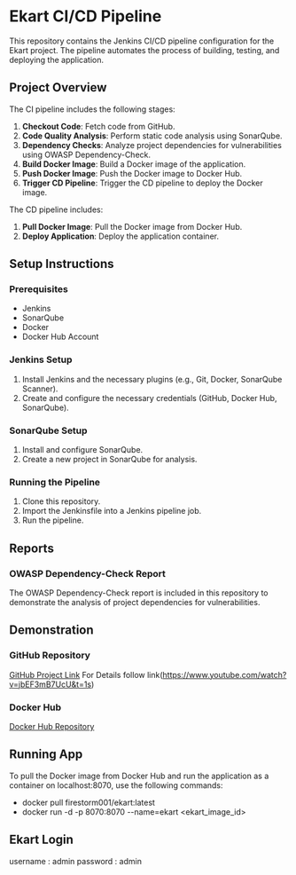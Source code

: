 # Ekart CI/CD Pipeline

This repository contains the Jenkins CI/CD pipeline configuration for the Ekart project. The pipeline automates the process of building, testing, and deploying the application.

## Project Overview

The CI pipeline includes the following stages:
1. **Checkout Code**: Fetch code from GitHub.
2. **Code Quality Analysis**: Perform static code analysis using SonarQube.
3. **Dependency Checks**: Analyze project dependencies for vulnerabilities using OWASP Dependency-Check.
4. **Build Docker Image**: Build a Docker image of the application.
5. **Push Docker Image**: Push the Docker image to Docker Hub.
6. **Trigger CD Pipeline**: Trigger the CD pipeline to deploy the Docker image.

The CD pipeline includes:
1. **Pull Docker Image**: Pull the Docker image from Docker Hub.
2. **Deploy Application**: Deploy the application container.

## Setup Instructions

### Prerequisites
- Jenkins
- SonarQube
- Docker
- Docker Hub Account

### Jenkins Setup
1. Install Jenkins and the necessary plugins (e.g., Git, Docker, SonarQube Scanner).
2. Create and configure the necessary credentials (GitHub, Docker Hub, SonarQube).

### SonarQube Setup
1. Install and configure SonarQube.
2. Create a new project in SonarQube for analysis.

### Running the Pipeline
1. Clone this repository.
2. Import the Jenkinsfile into a Jenkins pipeline job.
3. Run the pipeline.

## Reports

### OWASP Dependency-Check Report

The OWASP Dependency-Check report is included in this repository to demonstrate the analysis of project dependencies for vulnerabilities.

## Demonstration

### GitHub Repository
[GitHub Project Link](https://github.com/jaiswaladi246/Ekart)
For Details follow link(https://www.youtube.com/watch?v=jbEF3mB7UcU&t=1s)

### Docker Hub
[Docker Hub Repository](https://hub.docker.com/r/firestorm001/ekart)

## Running App ##
To pull the Docker image from Docker Hub and run the application as a container on localhost:8070, use the following commands:
 - docker pull firestorm001/ekart:latest
 - docker run -d -p 8070:8070 --name=ekart <ekart_image_id>

 ## Ekart Login ##
 username : admin
 password : admin

